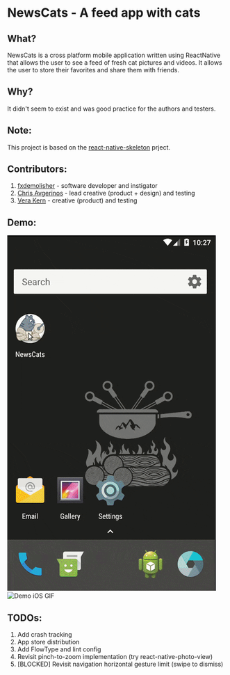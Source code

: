 # NewsCats - A feed app with cats

## What?

NewsCats is a cross platform mobile application written using ReactNative that allows the user to see a feed of fresh cat pictures and videos. It allows the user to store their favorites and share them with friends.

## Why?

It didn't seem to exist and was good practice for the authors and testers.

## Note:

This project is based on the [react-native-skeleton](https://github.com/fxdemolisher/react-native-skeleton) prject.

## Contributors:

1. [fxdemolisher](https://github.com/fxdemolisher) - software developer and instigator
1. [Chris Avgerinos](https://github.com/chrisavgerinos) - lead creative (product + design) and testing
1. [Vera Kern](https://github.com/verakern) - creative (product) and testing

## Demo:

![Demo Android GIF](https://github.com/fxdemolisher/newscats/blob/master/docs/demo-android.gif) ![Demo iOS GIF](https://github.com/fxdemolisher/newscats/blob/master/docs/demo-ios.gif)

## TODOs:

1. Add crash tracking
1. App store distribution
1. Add FlowType and lint config
1. Revisit pinch-to-zoom implementation (try react-native-photo-view)
1. [BLOCKED] Revisit navigation horizontal gesture limit (swipe to dismiss)